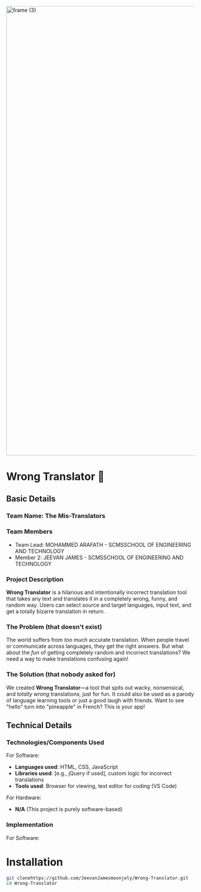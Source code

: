<img width="3188" height="1202" alt="frame (3)" src="https://github.com/user-attachments/assets/517ad8e9-ad22-457d-9538-a9e62d137cd7" />

# Wrong Translator 🎯

## Basic Details
### Team Name: The Mis-Translators

### Team Members
- Team Lead: MOHAMMED ARAFATH - SCMSSCHOOL OF ENGINEERING AND TECHNOLOGY
- Member 2: JEEVAN JAMES - SCMSSCHOOL OF ENGINEERING AND TECHNOLOGY

### Project Description
**Wrong Translator** is a hilarious and intentionally incorrect translation tool that takes any text and translates it in a completely wrong, funny, and random way. Users can select source and target languages, input text, and get a totally bizarre translation in return.

### The Problem (that doesn't exist)
The world suffers from *too much* accurate translation. When people travel or communicate across languages, they get the right answers. But what about the *fun* of getting completely random and incorrect translations? We need a way to make translations confusing again!

### The Solution (that nobody asked for)
We created **Wrong Translator**—a tool that spits out wacky, nonsensical, and *totally wrong* translations, just for fun. It could also be used as a parody of language learning tools or just a good laugh with friends. Want to see "hello" turn into "pineapple" in French? This is your app!

## Technical Details
### Technologies/Components Used
For Software:
- **Languages used**: HTML, CSS, JavaScript
- **Libraries used**: [e.g., jQuery if used], custom logic for incorrect translations
- **Tools used**: Browser for viewing, text editor for coding (VS Code)

For Hardware:
- **N/A** (This project is purely software-based)

### Implementation
For Software:
# Installation
```bash
git clonehttps://github.com/JeevanJamesmoonjely/Wrong-Translator.git
cd Wrong-Translator
